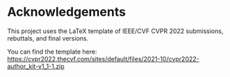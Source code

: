 # Acknowledgements
This project uses the LaTeX template of IEEE/CVF CVPR 2022 submissions, rebuttals, and final versions.

You can find the template here: https://cvpr2022.thecvf.com/sites/default/files/2021-10/cvpr2022-author_kit-v1_1-1.zip
